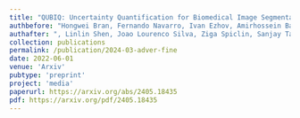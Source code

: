 ```yaml
---
title: "QUBIQ: Uncertainty Quantification for Biomedical Image Segmentation Challenge"
authbefore: "Hongwei Bran, Fernando Navarro, Ivan Ezhov, Amirhossein Bayat, Dhritiman Das, Florian Kofler, Suprosanna Shit, Diana Waldmannstetter, Johannes C. Paetzold, Xiaobin Hu, Benedikt Wiestler, Lucas Zimmer, Tamaz Amiranashvili, Chinmay Prabhakar, Christoph Berger, Jonas Weidner, Michelle Alonso-Basant, Arif Rashid, Ujjwal Baid, Wesam Adel, Deniz Ali, Bhakti Baheti, Yingbin Bai, Ishaan Bhatt, Sabri Can Cetindag, Wenting Chen, Li Cheng, Prasad Dutand, Lara Dular, Mustafa A. Elattar, Ming Feng, Shengbo Gao, Henkjan Huisman, Weifeng Hu, Shubham Innani, Wei Jiat, Davood Karimi, Hugo J. Kuijf, Jin Tae Kwak, Hoang Long Le, Xiang Lia, Huiyan Lin, Tongliang Liu, Jun Ma, Kai Ma, Ting Ma, Ilkay Oksuz, Robbie Holland, Arlindo L. Oliveira, Jimut Bahan Pal, Xuan Pei, Maoying Qiao, Anindo Saha, " 
authafter: ", Linlin Shen, Joao Lourenco Silva, Ziga Spiclin, Sanjay Talbar, Dadong Wang, Wei Wang, Xiong Wang, Yin Wang, Ruiling Xia, Kele Xu, Yanwu Yan, Mert Yergin, Shuang Yu, Lingxi Zeng, YingLin Zhang, Jiachen Zhao, Yefeng Zheng, Martin Zukovec, Richard Do, Anton Becker, Amber Simpson, Ender Konukoglu, Andras Jakab, Spyridon Bakas, Leo Joskowicz, Bjoern Menze"
collection: publications
permalink: /publication/2024-03-adver-fine
date: 2022-06-01
venue: 'Arxiv'
pubtype: 'preprint'
project: 'media'
paperurl: https://arxiv.org/abs/2405.18435
pdf: https://arxiv.org/pdf/2405.18435
---
```

